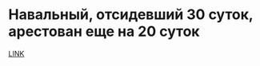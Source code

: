 # Навальный, отсидевший 30 суток, арестован еще на 20 суток



[LINK](https://varlamov.ru/3103376.html)